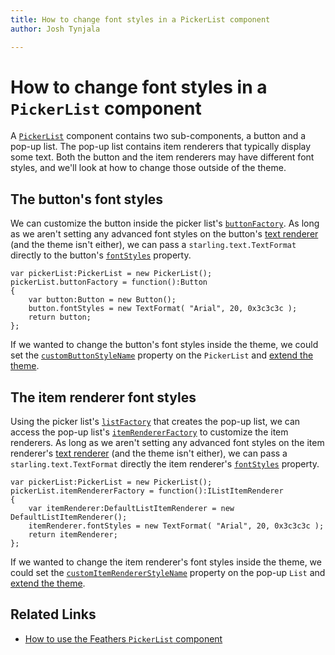 ```yaml
---
title: How to change font styles in a PickerList component  
author: Josh Tynjala

---
```

# How to change font styles in a `PickerList` component

A [`PickerList`](../picker-list.html) component contains two sub-components, a button and a pop-up list. The pop-up list contains item renderers that typically display some text. Both the button and the item renderers may have different font styles, and we'll look at how to change those outside of the theme.

## The button's font styles

We can customize the button inside the picker list's [`buttonFactory`](../../api-reference/feathers/controls/PickerList.html#buttonFactory). As long as we aren't setting any advanced font styles on the button's [text renderer](../text-renderers.html) (and the theme isn't either), we can pass a `starling.text.TextFormat` directly to the button's [`fontStyles`](../../api-reference/feathers/controls/Button.html#fontStyles) property.

``` code
var pickerList:PickerList = new PickerList();
pickerList.buttonFactory = function():Button
{
	var button:Button = new Button();
	button.fontStyles = new TextFormat( "Arial", 20, 0x3c3c3c );
	return button;
};
```

If we wanted to change the button's font styles inside the theme, we could set the [`customButtonStyleName`](../../api-reference/feathers/controls/PickerList.html#customButtonStyleName) property on the `PickerList` and [extend the theme](../extending-themes.html).

## The item renderer font styles

Using the picker list's [`listFactory`](../../api-reference/feathers/controls/PickerList.html#listFactory) that creates the pop-up list, we can access the pop-up list's [`itemRendererFactory`](../../api-reference/feathers/controls/List.html#itemRendererFactory) to customize the item renderers. As long as we aren't setting any advanced font styles on the item renderer's [text renderer](../text-renderers.html) (and the theme isn't either), we can pass a `starling.text.TextFormat` directly the item renderer's [`fontStyles`](../../api-reference/feathers/controls/Button.html#fontStyles) property.

``` code
var pickerList:PickerList = new PickerList();
pickerList.itemRendererFactory = function():IListItemRenderer
{
	var itemRenderer:DefaultListItemRenderer = new DefaultListItemRenderer();
	itemRenderer.fontStyles = new TextFormat( "Arial", 20, 0x3c3c3c );
	return itemRenderer;
};
```

If we wanted to change the item renderer's font styles inside the theme, we could set the [`customItemRendererStyleName`](../../api-reference/feathers/controls/List.html#customItemRendererStyleName) property on the pop-up `List` and [extend the theme](../extending-themes.html).

## Related Links

-   [How to use the Feathers `PickerList` component](../picker-list.html)
